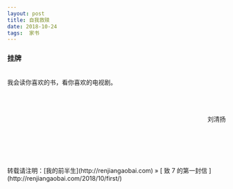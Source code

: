 ```yaml
---
layout: post  
title: 自我救赎 
date: 2018-10-24  
tags:  家书
---
```

### 挂牌  
<br/>
我会读你喜欢的书，看你喜欢的电视剧。  


<br/>
<br/>

<br/>
<br/>
<p align="right">刘清扬</p>

<br/> 
<br/> 
<br/> 
<br/> 
<br/> 
转载请注明：[我的前半生](http://renjiangaobai.com) » [ 致 7 的第一封信 ](http://renjiangaobai.com/2018/10/first/)  
<br/>